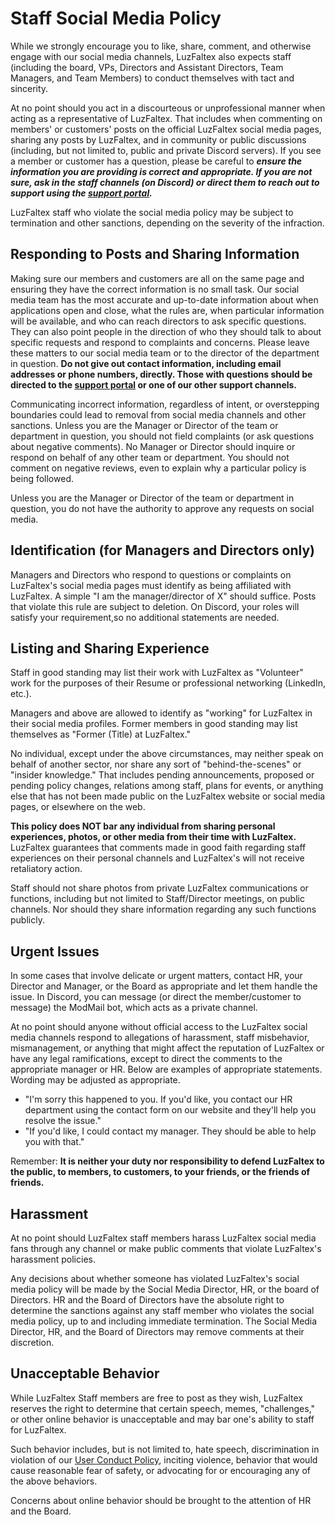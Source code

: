 # Staff Social Media Policy

While we strongly encourage you to like, share, comment, and otherwise engage with our social media channels, LuzFaltex also expects staff (including the board, VPs, Directors and Assistant Directors, Team Managers, and Team Members) to conduct themselves with tact and sincerity.

At no point should you act in a discourteous or unprofessional manner when acting as a representative of LuzFaltex. That includes when commenting on members' or customers' posts on the official LuzFaltex social media pages, sharing any posts by LuzFaltex, and in community or public discussions (including, but not limited to, public and private Discord servers). If you see a member or customer has a question, please be careful to ***ensure the information you are providing is correct and appropriate. If you are not sure, ask in the staff channels (on Discord) or direct them to reach out to support using the [support portal](../contact/support.md).***

LuzFaltex staff who violate the social media policy may be subject to termination and other sanctions, depending on the severity of the infraction.

## Responding to Posts and Sharing Information

Making sure our members and customers are all on the same page and ensuring they have the correct information is no small task. Our social media team has the most accurate and up-to-date information about when applications open and close, what the rules are, when particular information will be available, and who can reach directors to ask specific questions. They can also point people in the direction of who they should talk to about specific requests and respond to complaints and concerns. Please leave these matters to our social media team or to the director of the department in question. **Do not give out contact information, including email addresses or phone numbers, directly. Those with questions should be directed to the [support portal](../contact//support.md) or one of our other support channels.**

Communicating incorrect information, regardless of intent, or overstepping boundaries could lead to removal from social media channels and other sanctions. Unless you are the Manager or Director of the team or department in question, you should not field complaints (or ask questions about negative comments). No Manager or Director should inquire or respond on behalf of any other team or department. You should not comment on negative reviews, even to explain why a particular policy is being followed.

Unless you are the Manager or Director of the team or department in question, you do not have the authority to approve any requests on social media.

## Identification (for Managers and Directors only)

Managers and Directors who respond to questions or complaints on LuzFaltex's social media pages must identify as being affiliated with LuzFaltex. A simple "I am the manager/director of X" should suffice. Posts that violate this rule are subject to deletion. On Discord, your roles will satisfy your requirement,so no additional statements are needed.

## Listing and Sharing Experience

Staff in good standing may list their work with LuzFaltex as "Volunteer" work for the purposes of their Resume or professional networking (LinkedIn, etc.).

Managers and above are allowed to identify as "working" for LuzFaltex in their social media profiles. Former members in good standing may list themselves as "Former (Title) at LuzFaltex."

No individual, except under the above circumstances, may neither speak on behalf of another sector, nor share any sort of "behind-the-scenes" or "insider knowledge." That includes pending announcements, proposed or pending policy changes, relations among staff, plans for events, or anything else that has not been made public on the LuzFaltex website or social media pages, or elsewhere on the web.

**This policy does NOT bar any individual from sharing personal experiences, photos, or other media from their time with LuzFaltex.** LuzFaltex guarantees that comments made in good faith regarding staff experiences on their personal channels and LuzFaltex's will not receive retaliatory action.

Staff should not share photos from private LuzFaltex communications or functions, including but not limited to Staff/Director meetings, on public channels. Nor should they share information regarding any such functions publicly.

## Urgent Issues

In some cases that involve delicate or urgent matters, contact HR, your Director and Manager, or the Board as appropriate and let them handle the issue. In Discord, you can message (or direct the member/customer to message) the ModMail bot, which acts as a private channel.

At no point should anyone without official access to the LuzFaltex social media channels respond to allegations of harassment, staff misbehavior, mismanagement, or anything that might affect the reputation of LuzFaltex or have any legal ramifications, except to direct the comments to the appropriate manager or HR. Below are examples of appropriate statements. Wording may be adjusted as appropriate.

* "I'm sorry this happened to you. If you'd like, you contact our HR department using the contact form on our website and they'll help you resolve the issue."
* "If you'd like, I could contact my manager. They should be able to help you with that."

Remember: **It is neither your duty nor responsibility to defend LuzFaltex to the public, to members, to customers, to your friends, or the friends of friends.**

## Harassment

At no point should LuzFaltex staff members harass LuzFaltex social media fans through any channel or make public comments that violate LuzFaltex's harassment policies.

Any decisions about whether someone has violated LuzFaltex's social media policy will be made by the Social Media Director, HR, or the board of Directors. HR and the Board of Directors have the absolute right to determine the sanctions against any staff member who violates the social media policy, up to and including immediate termination. The Social Media Director, HR, and the Board of Directors may remove comments at their discretion.

## Unacceptable Behavior

While LuzFaltex Staff members are free to post as they wish, LuzFaltex reserves the right to determine that certain speech, memes, "challenges," or other online behavior is unacceptable and may bar one's ability to staff for LuzFaltex.

Such behavior includes, but is not limited to, hate speech, discrimination in violation of our [User Conduct Policy](./conduct.md), inciting violence, behavior that would cause reasonable fear of safety, or advocating for or encouraging any of the above behaviors.

Concerns about online behavior should be brought to the attention of HR and the Board.